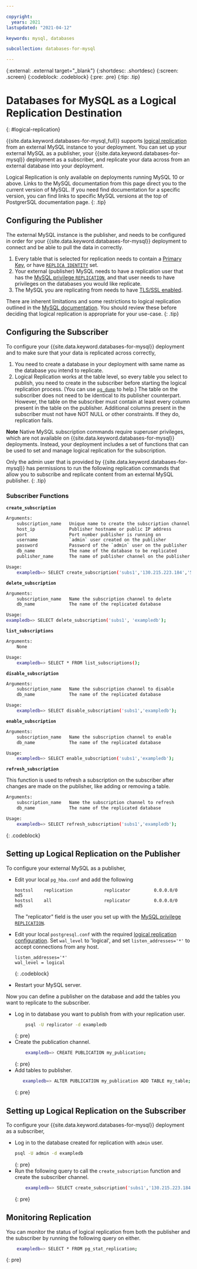```yaml
---

copyright:
  years: 2021
lastupdated: "2021-04-12"

keywords: mysql, databases

subcollection: databases-for-mysql

---
```


{:external: .external target="_blank"}
{:shortdesc: .shortdesc}
{:screen: .screen}
{:codeblock: .codeblock}
{:pre: .pre}
{:tip: .tip}


# Databases for MySQL as a Logical Replication Destination
{: #logical-replication}

{{site.data.keyword.databases-for-mysql_full}} supports [logical replication](https://www.postgresql.org/docs/current/logical-replication.html) from an external MySQL instance to your deployment. You can set up your external MySQL as a publisher, your {{site.data.keyword.databases-for-mysql}} deployment as a subscriber, and replicate your data across from an external database into your deployment.

Logical Replication is only available on deployments running MySQL 10 or above. Links to the MySQL documentation from this page direct you to the current version of MySQL. If you need find documentation for a specific version, you can find links to specific MySQL versions at the top of PostgrerSQL documentation page.
{: .tip}

## Configuring the Publisher

The external MySQL instance is the publisher, and needs to be configured in order for your {{site.data.keyword.databases-for-mysql}} deployment to connect and be able to pull the data in correctly.

1. Every table that is selected for replication needs to contain a [Primary Key](https://www.postgresql.org/docs/current/ddl-constraints.html#DDL-CONSTRAINTS-PRIMARY-KEYS), or have [`REPLICA IDENTITY`](https://www.postgresql.org/docs/current/sql-altertable.html#replica-identity) set.
2. Your external (publisher) MySQL needs to have a replication user that has the [MySQL privilege `REPLICATION`](https://www.postgresql.org/docs/current/sql-createrole.html#replication), and that user needs to have privileges on the databases you would like replicate.
3. The MySQL you are replicating from needs to have [TLS/SSL enabled](https://www.postgresql.org/docs/current/ssl-tcp.html).

There are inherent limitations and some restrictions to logical replication outlined in the [MySQL documentation](https://www.postgresql.org/docs/current/logical-replication-restrictions.html). You should review these before deciding that logical replication is appropriate for your use-case.
{: .tip}

## Configuring the Subscriber

To configure your {{site.data.keyword.databases-for-mysql}} deployment and to make sure that your data is replicated across correctly,

1. You need to create a database in your deployment with same name as the database you intend to replicate.
2. Logical Replication works at the table level, so every table you select to publish, you need to create in the subscriber before starting the logical replication process. (You can use [`pg_dump`](https://www.postgresql.org/docs/current/app-pgdump.html) to help.) The table on the subscriber does not need to be identical to its publisher counterpart. However, the table on the subscriber must contain at least every  column present in the table on the publisher. Additional columns present in the subscriber must not have NOT NULL or other constraints. If they do, replication fails.

**Note** Native MySQL subscription commands require superuser privileges, which are not available on {{site.data.keyword.databases-for-mysql}} deployments. Instead, your deployment includes a set of functions that can be used to set and manage logical replication for the subscription. 

Only the admin user that is provided by {{site.data.keyword.databases-for-mysql}} has permissions to run the following replication commands that allow you to subscribe and replicate content from an external MySQL publisher.
{: .tip}

### Subscriber Functions

**`create_subscription`**
```bash
Arguments:
    subscription_name   Unique name to create the subscription channel with
    host_ip             Publisher hostname or public IP address
    port                Port number publisher is running on
    username            `admin` user created on the publisher
    password            Password of the `admin` user on the publisher
    db_name             The name of the database to be replicated
    publisher_name      The name of publisher channel on the publisher

Usage:
    exampledb=> SELECT create_subscription('subs1','130.215.223.184','5432','password','admin','exampledb','my_publication');
```

**`delete_subscription`**
```bash
Arguments:
    subscription_name   Name the subscription channel to delete
    db_name             The name of the replicated database

Usage:
exampledb=> SELECT delete_subscription('subs1', 'exampledb');
```

**`list_subscriptions`**
```bash
Arguments:
    None

Usage:
    exampledb=> SELECT * FROM list_subscriptions();
```

**`disable_subscription`**
```bash
Arguments:
    subscription_name   Name the subscription channel to disable
    db_name             The name of the replicated database

Usage:
    exampledb=> SELECT disable_subscription('subs1','exampledb');
```

**`enable_subscription`**
```bash
Arguments:
    subscription_name   Name the subscription channel to enable
    db_name             The name of the replicated database

Usage:
    exampledb=> SELECT enable_subscription('subs1','exampledb');
```

**`refresh_subscription`**  

This function is used to refresh a subscription on the subscriber after changes are made on the publisher, like adding or removing a table.
```bash
Arguments:
    subscription_name   Name the subscription channel to refresh
    db_name             The name of the replicated database

Usage:
    exampledb=> SELECT refresh_subscription('subs1','exampledb');
```
{: .codeblock}

## Setting up Logical Replication on the Publisher

To configure your external MySQL as a publisher,

- Edit your local `pg_hba.conf` and add the following 
    ```text
    hostssl    replication            replicator         0.0.0.0/0      md5
    hostssl    all                    replicator         0.0.0.0/0      md5
    ```
    The "replicator" field is the user you set up with the [MySQL privilege `REPLICATION`](https://www.postgresql.org/docs/current/sql-createrole.html#replication).

- Edit your local `postgresql.conf` with the required [logical replication configuration](https://www.postgresql.org/docs/current/logical-replication-config.html). Set `wal_level` to 'logical', and set `listen_addresses='*'` to accept connections from any host.  
    ```text
    listen_addresses='*'
    wal_level = logical                   
    ```
    {: .codeblock}

- Restart your MySQL server.

Now you can define a publisher on the database and add the tables you want to replicate to the subscriber.

- Log in to database you want to publish from with your replication user.
    ```bash
        psql -U replicator -d exampledb
    ```
    {: pre}
- Create the publication channel.
    ```bash
        exampledb=> CREATE PUBLICATION my_publication;
    ``` 
    {: pre}
- Add tables to publisher.
    ```bash
       exampledb=> ALTER PUBLICATION my_publication ADD TABLE my_table;
    ```
    {: pre}

## Setting up Logical Replication on the Subscriber

To configure your {{site.data.keyword.databases-for-mysql}} deployment as a subscriber,
- Log in to the database created for replication with `admin` user.
    ```bash
    psql -U admin -d exampledb
    ```
    {: pre}
- Run the following query to call the `create_subscription` function and create the subscriber channel. 
    ```bash
        exampledb=> SELECT create_subscription('subs1','130.215.223.184','5432','admin','password','exampledb','my_publication');
    ```
    {: pre}

## Monitoring Replication

You can monitor the status of logical replication from both the publisher and the subscriber by running the following query on either.
```bash
    exampledb=> SELECT * FROM pg_stat_replication;
```
{: pre}
